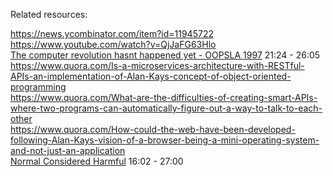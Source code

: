 
Related resources:

https://news.ycombinator.com/item?id=11945722  
https://www.youtube.com/watch?v=QjJaFG63Hlo  
[The computer revolution hasnt happened yet - OOPSLA 1997](https://www.youtube.com/watch?v=oKg1hTOQXoY) 21:24 - 26:05  
https://www.quora.com/Is-a-microservices-architecture-with-RESTful-APIs-an-implementation-of-Alan-Kays-concept-of-object-oriented-programming  
https://www.quora.com/What-are-the-difficulties-of-creating-smart-APIs-where-two-programs-can-automatically-figure-out-a-way-to-talk-to-each-other  
https://www.quora.com/How-could-the-web-have-been-developed-following-Alan-Kays-vision-of-a-browser-being-a-mini-operating-system-and-not-just-an-application  
[Normal Considered Harmful](https://www.youtube.com/watch?v=FvmTSpJU-Xc) 16:02 - 27:00

